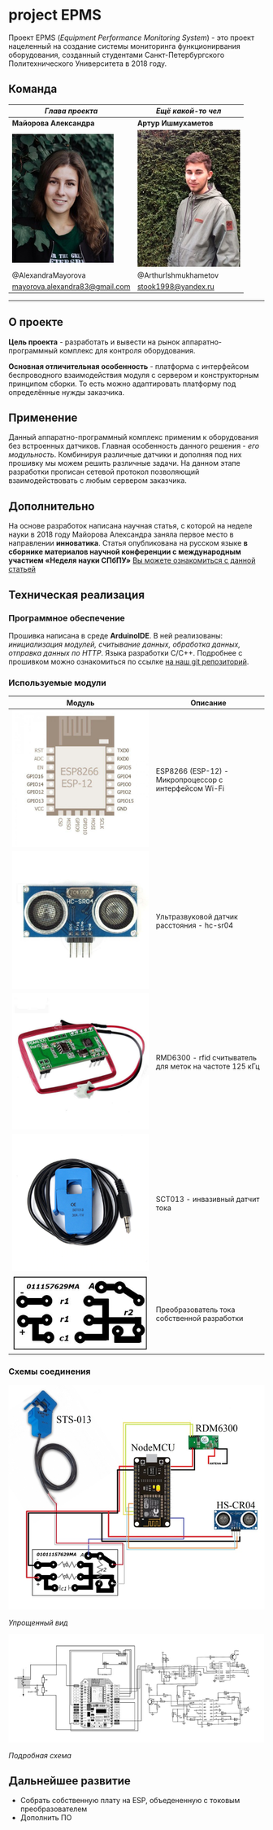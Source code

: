 # project EPMS
Проект EPMS (*Equipment Performance Monitoring System*) - это проект нацеленный на создание системы мониторинга функционирвания оборудования, созданный студентами Санкт-Петербургского Политехнического Университета в 2018 году.


## Команда

*Глава проекта* | *Ещё какой-то чел*
--------------- | ------------------
**Майорова Александра** | **Артур Ишмухаметов**
![alt text](images/1.jpg) | ![alt text](images/2.jpg)
@AlexandraMayorova | @ArthurIshmukhametov
mayorova.alexandra83@gmail.com | stook1998@yandex.ru

********

## О проекте
**Цель проекта** - разработать и вывести на рынок аппаратно-программный комплекс для контроля оборудования.

**Основная отличительная особенность** - платформа с интерфейсом беспроводного взаимодействия модуля с сервером и конструкторным принципом сборки. То есть можно адаптировать платформу под определённые нужды заказчика.

## Применение
Данный аппаратно-программный комплекс применим к оборудования без встроенных датчиков. Главная особенность данного решения - *его модульность*. Комбинируя различные датчики и дополняя под них прошивку мы можем решить различные задачи. На данном этапе разработки прописан сетевой протокол позволяющий взаимодействовать с любым сервером заказчика.

## Дополнительно
На основе разработок написана научная статья, с которой на неделе науки в 2018 году Майорова Александра заняла первое место в направлении **инноватика**. Статья опубликована на русском языке **в сборнике материалов научной конференции с
международным участием «Неделя науки СПбПУ»**
[Вы можете ознакомиться с данной статьей](docs/article.pdf)
      

## Техническая реализация
### Программное обеспечение

Прошивка написана в среде **ArduinoIDE**. В ней реализованы: *инициализация модулей, считывание данных, обработка данных, отправка данных по HTTP*. Языка разработки С/С++. Подробнее с прошивком можно ознакомиться по ссылке [на наш git репозиторий](https://github.com/mayorovaproject/EPMS).
### Используемые модули

Модуль | Описание
--------------- | ------------------
![alt text](images/3.jpg) | ESP8266 (ESP-12) - Микропроцессор с интерфейсом Wi-Fi
![alt text](images/4.jpg) | Ультразвуковой датчик расстояния - hc-sr04
![alt text](images/5.jpg) | RMD6300 - rfid считыватель для меток на частоте 125 кГц
![alt text](images/6.jpg) | SCT013 - инвазивный датчит тока
![alt text](images/7.JPG) | Преобразователь тока собственной разработки

### Схемы соединения

![alt text](images/9.jpg)

*Упрощенный вид*


![alt text](images/8.jpg)

*Подробная схема*

## Дальнейшее развитие

* Собрать собственную плату на ESP, объедененную с токовым преобразователем
* Дополнить ПО
